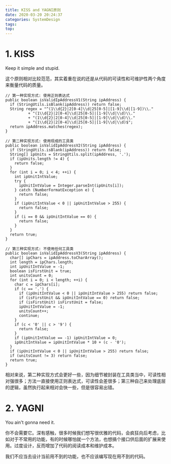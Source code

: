 ```yaml
---
title: KISS and YAGNI原则
date: 2020-03-20 20:24:37
categories: SystemDesign
tags:
top:
---
```

# 1. KISS
Keep it simple and stupid. 

这个原则相对比较范范，其实着重在说的还是从代码的可读性和可维护性两个角度来衡量代码的质量。


    // 第一种实现方式: 使用正则表达式
    public boolean isValidIpAddressV1(String ipAddress) {
      if (StringUtils.isBlank(ipAddress)) return false;
      String regex = "^(1\\d{2}|2[0-4]\\d|25[0-5]|[1-9]\\d|[1-9])\\."
              + "(1\\d{2}|2[0-4]\\d|25[0-5]|[1-9]\\d|\\d)\\."
              + "(1\\d{2}|2[0-4]\\d|25[0-5]|[1-9]\\d|\\d)\\."
              + "(1\\d{2}|2[0-4]\\d|25[0-5]|[1-9]\\d|\\d)$";
      return ipAddress.matches(regex);
    }
    
    // 第二种实现方式: 使用现成的工具类
    public boolean isValidIpAddressV2(String ipAddress) {
      if (StringUtils.isBlank(ipAddress)) return false;
      String[] ipUnits = StringUtils.split(ipAddress, '.');
      if (ipUnits.length != 4) {
        return false;
      }
      for (int i = 0; i < 4; ++i) {
        int ipUnitIntValue;
        try {
          ipUnitIntValue = Integer.parseInt(ipUnits[i]);
        } catch (NumberFormatException e) {
          return false;
        }
        if (ipUnitIntValue < 0 || ipUnitIntValue > 255) {
          return false;
        }
        if (i == 0 && ipUnitIntValue == 0) {
          return false;
        }
      }
      return true;
    }
    
    // 第三种实现方式: 不使用任何工具类
    public boolean isValidIpAddressV3(String ipAddress) {
      char[] ipChars = ipAddress.toCharArray();
      int length = ipChars.length;
      int ipUnitIntValue = -1;
      boolean isFirstUnit = true;
      int unitsCount = 0;
      for (int i = 0; i < length; ++i) {
        char c = ipChars[i];
        if (c == '.') {
          if (ipUnitIntValue < 0 || ipUnitIntValue > 255) return false;
          if (isFirstUnit && ipUnitIntValue == 0) return false;
          if (isFirstUnit) isFirstUnit = false;
          ipUnitIntValue = -1;
          unitsCount++;
          continue;
        }
        if (c < '0' || c > '9') {
          return false;
        }
        if (ipUnitIntValue == -1) ipUnitIntValue = 0;
        ipUnitIntValue = ipUnitIntValue * 10 + (c - '0');
      }
      if (ipUnitIntValue < 0 || ipUnitIntValue > 255) return false;
      if (unitsCount != 3) return false;
      return true;
    }

相对来说，第二种实现方式会更好一些，因为细节被封装在工具类当中，可读性相对强很多；方法一直接使用正则表达式，可读性会差很多；第三种自己来处理底层的逻辑，虽然执行起来相对会快一些，但是很容易出错。

# 2. YAGNI
You ain't gonna need it. 

你不会需要它。深有感触，很多时候我们想写很优雅的代码，会疯狂向后考虑，比如对于不常用的功能，有的时候哪怕就一个方法，也想搞个接口供后面的扩展来使用。过度设计，反而增加了代码的阅读成本和维护成本。

我们不应当去设计当前用不到的功能，也不应该编写现在用不到的代码。